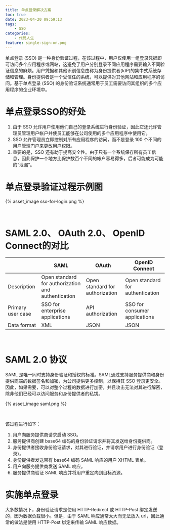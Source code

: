 ```yaml
---
title: 单点登录解决方案
toc: true
date: 2023-04-20 09:59:13
tags:
	- SSO
categories:
	- 代码人生
feature: single-sign-on.png
---
```


单点登录 (SSO) 是一种身份验证过程，在该过程中，用户仅使用一组登录凭据即可访问多个应用程序或网站，这避免了用户分别登录不同应用程序需要输入不同验证信息的麻烦。用户凭据和其他识别信息由称为身份提供者(IdP)的集中式系统存储和管理。身份提供者是一个受信任的系统，可以提供对其他网站和应用程序的访问。基于单点登录 (SSO) 的身份验证系统通常用于员工需要访问其组织的多个应用程序的企业环境中。

<!-- more -->

# 单点登录SSO的好处

1. 由于 SSO 允许用户使用他们自己的登录系统进行身份验证，因此它还允许管理员管理用户帐户并使员工能够在公司使用的多个应用程序中使用它。
2. SSO 允许管理员立即控制对所有应用程序的访问，而不是登录 100 个不同的用户管理门户来更改用户权限。
3. 重要的是，SSO 还有助于提高安全性。由于只有一个系统保存所有员工信息，因此保护一个地方比保护数百个不同的帐户容易得多，后者可能成为可能的“泄漏”。

# 单点登录验证过程示例图

{% asset_image sso-for-login.png %}

<br>

# SAML 2.0、 OAuth 2.0、 OpenID Connect的对比

|   | SAML | OAuth | OpenID Connect |
|-------------|------------|-------------|-------------|
| Description | Open standard for authorization and authentication | Open standard for authorization | Open standard for authentication |
| Primary user case | SSO for enterprise applications | API authorization | SSO for consumer applications |
| Data format | XML | JSON | JSON |

<br>

# SAML 2.0 协议

SAML 是唯一同时支持身份验证和授权的标准。SAML通过支持服务提供商和身份提供商端的数据签名和加密，为公司提供更多控制，以保持其 SSO 登录更安全。因此，如果需要，可以对整个过程的数据进行加密，并且攻击无法对其进行解密，除非他们已经可以访问服务和身份提供者的私钥。

{% asset_image saml.png %}

<br>

该过程进行如下：

1. 用户向服务提供商请求启动 SSO。
2. 服务提供商创建 base64 编码的身份验证请求并将其发送给身份提供商。
3. 身份提供者接收身份验证请求，对其进行验证，并请求用户进行身份验证（登录）。
4. 身份提供者发送带有 base64 编码 SAML 响应的用户 XHTML 表单。
5. 用户向服务提供商发送 SAML 响应。
6. 服务提供商验证 SAML 响应并将用户重定向到目标资源。


# 实施单点登录

大多数情况下，身份验证请求是使用 HTTP-Redirect 或 HTTP-Post 绑定发送的，因为数据负载很小。但是，由于 SAML 响应通常太大而无法放入 url，因此通常的做法是使用 HTTP-Post 绑定来传输 SAML 响应数据。